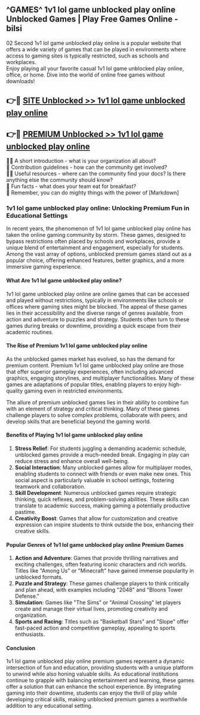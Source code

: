 ## ^GAMES^ 1v1 lol game unblocked play online Unblocked Games | Play Free Games Online - bilsi

02 Second 1v1 lol game unblocked play online is a popular website that offers a wide variety of games that can be played in environments where access to gaming sites is typically restricted, such as schools and workplaces.  
Enjoy playing all your favorite casual 1v1 lol game unblocked play online, office, or home. Dive into the world of online free games without downloads!

## 👉🔴 [SITE Unblocked >> 1v1 lol game unblocked play online](http://freeplayer.one?title=1v1_lol_game_unblocked_play_online&ref=04)

## 👉🔴 [PREMIUM Unblocked >> 1v1 lol game unblocked play online](http://freeplayer.one?title=1v1_lol_game_unblocked_play_online&ref=04)

🙋‍♀️ A short introduction - what is your organization all about?  
🌈 Contribution guidelines - how can the community get involved?  
👩‍💻 Useful resources - where can the community find your docs? Is there anything else the community should know?  
🍿 Fun facts - what does your team eat for breakfast?  
🧙 Remember, you can do mighty things with the power of [Markdown]

### 1v1 lol game unblocked play online: Unlocking Premium Fun in Educational Settings

In recent years, the phenomenon of 1v1 lol game unblocked play online has taken the online gaming community by storm. These games, designed to bypass restrictions often placed by schools and workplaces, provide a unique blend of entertainment and engagement, especially for students. Among the vast array of options, unblocked premium games stand out as a popular choice, offering enhanced features, better graphics, and a more immersive gaming experience.

#### What Are 1v1 lol game unblocked play online?

1v1 lol game unblocked play online are online games that can be accessed and played without restrictions, typically in environments like schools or offices where gaming sites might be blocked. The appeal of these games lies in their accessibility and the diverse range of genres available, from action and adventure to puzzles and strategy. Students often turn to these games during breaks or downtime, providing a quick escape from their academic routines.

#### The Rise of Premium 1v1 lol game unblocked play online

As the unblocked games market has evolved, so has the demand for premium content. Premium 1v1 lol game unblocked play online are those that offer superior gameplay experiences, often including advanced graphics, engaging storylines, and multiplayer functionalities. Many of these games are adaptations of popular titles, enabling players to enjoy high-quality gaming even in restricted environments.

The allure of premium unblocked games lies in their ability to combine fun with an element of strategy and critical thinking. Many of these games challenge players to solve complex problems, collaborate with peers, and develop skills that are beneficial beyond the gaming world.

#### Benefits of Playing 1v1 lol game unblocked play online

1.  **Stress Relief**: For students juggling a demanding academic schedule, unblocked games provide a much-needed break. Engaging in play can reduce stress and enhance overall well-being.
2.  **Social Interaction**: Many unblocked games allow for multiplayer modes, enabling students to connect with friends or even make new ones. This social aspect is particularly valuable in school settings, fostering teamwork and collaboration.
3.  **Skill Development**: Numerous unblocked games require strategic thinking, quick reflexes, and problem-solving abilities. These skills can translate to academic success, making gaming a potentially productive pastime.
4.  **Creativity Boost**: Games that allow for customization and creative expression can inspire students to think outside the box, enhancing their creative skills.

#### Popular Genres of 1v1 lol game unblocked play online Premium Games

1.  **Action and Adventure**: Games that provide thrilling narratives and exciting challenges, often featuring iconic characters and rich worlds. Titles like "Among Us" or "Minecraft" have gained immense popularity in unblocked formats.
2.  **Puzzle and Strategy**: These games challenge players to think critically and plan ahead, with examples including "2048" and "Bloons Tower Defense."
3.  **Simulation**: Games like "The Sims" or "Animal Crossing" let players create and manage their virtual lives, promoting creativity and organization.
4.  **Sports and Racing**: Titles such as "Basketball Stars" and "Slope" offer fast-paced action and competitive gameplay, appealing to sports enthusiasts.

#### Conclusion

1v1 lol game unblocked play online premium games represent a dynamic intersection of fun and education, providing students with a unique platform to unwind while also honing valuable skills. As educational institutions continue to grapple with balancing entertainment and learning, these games offer a solution that can enhance the school experience. By integrating gaming into their downtime, students can enjoy the thrill of play while developing critical skills, making unblocked premium games a worthwhile addition to any educational setting.